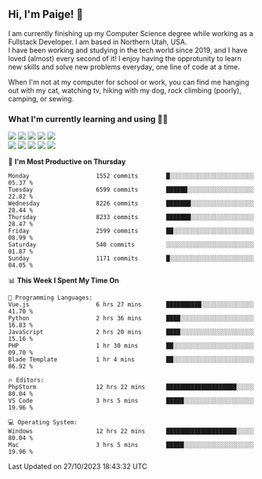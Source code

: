 ## Hi, I'm Paige! :vulcan_salute:

I am currently finishing up my Computer Science degree while working as a Fullstack Developer. I am based in Northern Utah, USA. \
I have been working and studying in the tech world since 2019, and I have loved (almost) every second of it! I enjoy having the opprotunity to learn new skills and solve new problems everyday, one line of code at a time.  

When I'm not at my computer for school or work, you can find me hanging out with my cat, watching tv, hiking with my dog, rock climbing (poorly), camping, or sewing.  

### What I'm currently learning and using :woman_technologist:
![](https://img.shields.io/badge/Laravel-FF2D20?style=for-the-badge&logo=laravel&logoColor=white) 
![](https://img.shields.io/badge/PHP-777BB4?style=for-the-badge&logo=php&logoColor=white)
![](https://img.shields.io/badge/Vue.js-35495E?style=for-the-badge&logo=vuedotjs&logoColor=4FC08D) 
![](https://img.shields.io/badge/MySQL-005C84?style=for-the-badge&logo=mysql&logoColor=white) 
![](https://img.shields.io/badge/Tailwind_CSS-38B2AC?style=for-the-badge&logo=tailwind-css&logoColor=white) \
![](https://img.shields.io/badge/Python-FFD43B?style=for-the-badge&logo=python&logoColor=blue)
![](https://img.shields.io/badge/Django-092E20?style=for-the-badge&logo=django&logoColor=green)
![](https://img.shields.io/badge/Kotlin-0095D5?&style=for-the-badge&logo=kotlin&logoColor=white)
![](https://img.shields.io/badge/Java-ED8B00?style=for-the-badge&logo=java&logoColor=white)
![](https://img.shields.io/badge/Haskell-5D4F85?style=for-the-badge&logo=haskell&logoColor=white) 

<!--START_SECTION:waka-->
📅 **I'm Most Productive on Thursday** 

```text
Monday                   1552 commits        █░░░░░░░░░░░░░░░░░░░░░░░░   05.37 % 
Tuesday                  6599 commits        ██████░░░░░░░░░░░░░░░░░░░   22.82 % 
Wednesday                8226 commits        ███████░░░░░░░░░░░░░░░░░░   28.44 % 
Thursday                 8233 commits        ███████░░░░░░░░░░░░░░░░░░   28.47 % 
Friday                   2599 commits        ██░░░░░░░░░░░░░░░░░░░░░░░   08.99 % 
Saturday                 540 commits         ░░░░░░░░░░░░░░░░░░░░░░░░░   01.87 % 
Sunday                   1171 commits        █░░░░░░░░░░░░░░░░░░░░░░░░   04.05 % 
```


📊 **This Week I Spent My Time On** 

```text
💬 Programming Languages: 
Vue.js                   6 hrs 27 mins       ██████████░░░░░░░░░░░░░░░   41.70 % 
Python                   2 hrs 36 mins       ████░░░░░░░░░░░░░░░░░░░░░   16.83 % 
JavaScript               2 hrs 20 mins       ████░░░░░░░░░░░░░░░░░░░░░   15.16 % 
PHP                      1 hr 30 mins        ██░░░░░░░░░░░░░░░░░░░░░░░   09.70 % 
Blade Template           1 hr 4 mins         ██░░░░░░░░░░░░░░░░░░░░░░░   06.92 % 

🔥 Editors: 
PhpStorm                 12 hrs 22 mins      ████████████████████░░░░░   80.04 % 
VS Code                  3 hrs 5 mins        █████░░░░░░░░░░░░░░░░░░░░   19.96 % 

💻 Operating System: 
Windows                  12 hrs 22 mins      ████████████████████░░░░░   80.04 % 
Mac                      3 hrs 5 mins        █████░░░░░░░░░░░░░░░░░░░░   19.96 % 
```


 Last Updated on 27/10/2023 18:43:32 UTC
<!--END_SECTION:waka-->
